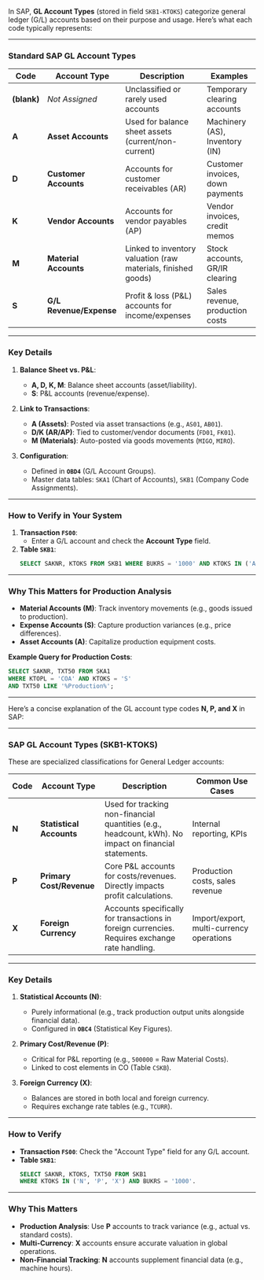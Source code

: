 In SAP, **GL Account Types** (stored in field `SKB1-KTOKS`) categorize general ledger (G/L) accounts based on their purpose and usage. Here’s what each code typically represents:

---

### **Standard SAP GL Account Types**
| **Code** | **Account Type**         | **Description**                                                                 | **Examples**                          |
|----------|--------------------------|-------------------------------------------------------------------------------|---------------------------------------|
| **(blank)** | *Not Assigned*          | Unclassified or rarely used accounts                                          | Temporary clearing accounts           |
| **A**    | **Asset Accounts**       | Used for balance sheet assets (current/non-current)                           | Machinery (AS), Inventory (IN)        |
| **D**    | **Customer Accounts**    | Accounts for customer receivables (AR)                                        | Customer invoices, down payments      |
| **K**    | **Vendor Accounts**      | Accounts for vendor payables (AP)                                             | Vendor invoices, credit memos         |
| **M**    | **Material Accounts**    | Linked to inventory valuation (raw materials, finished goods)                | Stock accounts, GR/IR clearing        |
| **S**    | **G/L Revenue/Expense** | Profit & loss (P&L) accounts for income/expenses                              | Sales revenue, production costs       |

---

### **Key Details**
1. **Balance Sheet vs. P&L**:
   - **A, D, K, M**: Balance sheet accounts (asset/liability).
   - **S**: P&L accounts (revenue/expense).

2. **Link to Transactions**:
   - **A (Assets)**: Posted via asset transactions (e.g., `AS01`, `AB01`).
   - **D/K (AR/AP)**: Tied to customer/vendor documents (`FD01`, `FK01`).
   - **M (Materials)**: Auto-posted via goods movements (`MIGO`, `MIRO`).

3. **Configuration**:
   - Defined in **`OBD4`** (G/L Account Groups).
   - Master data tables: `SKA1` (Chart of Accounts), `SKB1` (Company Code Assignments).

---

### **How to Verify in Your System**
1. **Transaction `FS00`**:
   - Enter a G/L account and check the **Account Type** field.
2. **Table `SKB1`**:
   ```SQL
   SELECT SAKNR, KTOKS FROM SKB1 WHERE BUKRS = '1000' AND KTOKS IN ('A', 'D', 'K', 'M', 'S');
   ```

---

### **Why This Matters for Production Analysis**
- **Material Accounts (M)**: Track inventory movements (e.g., goods issued to production).  
- **Expense Accounts (S)**: Capture production variances (e.g., price differences).  
- **Asset Accounts (A)**: Capitalize production equipment costs.  

**Example Query for Production Costs**:  
```SQL
SELECT SAKNR, TXT50 FROM SKA1 
WHERE KTOPL = 'COA' AND KTOKS = 'S' 
AND TXT50 LIKE '%Production%';
```

---
Here’s a concise explanation of the GL account type codes **N, P, and X** in SAP:

---

### **SAP GL Account Types (SKB1-KTOKS)**
These are specialized classifications for General Ledger accounts:

| **Code** | **Account Type**          | **Description**                                                                 | **Common Use Cases**                     |
|----------|---------------------------|-------------------------------------------------------------------------------|------------------------------------------|
| **N**    | **Statistical Accounts**  | Used for tracking non-financial quantities (e.g., headcount, kWh). No impact on financial statements. | Internal reporting, KPIs                 |
| **P**    | **Primary Cost/Revenue**  | Core P&L accounts for costs/revenues. Directly impacts profit calculations.    | Production costs, sales revenue          |
| **X**    | **Foreign Currency**      | Accounts specifically for transactions in foreign currencies. Requires exchange rate handling. | Import/export, multi-currency operations |

---

### **Key Details**
1. **Statistical Accounts (N)**:
   - Purely informational (e.g., track production output units alongside financial data).
   - Configured in **`OBC4`** (Statistical Key Figures).

2. **Primary Cost/Revenue (P)**:
   - Critical for P&L reporting (e.g., `500000` = Raw Material Costs).
   - Linked to cost elements in CO (Table `CSKB`).

3. **Foreign Currency (X)**:
   - Balances are stored in both local and foreign currency.
   - Requires exchange rate tables (e.g., `TCURR`).

---

### **How to Verify**
- **Transaction `FS00`**: Check the "Account Type" field for any G/L account.
- **Table `SKB1`**:
  ```SQL
  SELECT SAKNR, KTOKS, TXT50 FROM SKB1 
  WHERE KTOKS IN ('N', 'P', 'X') AND BUKRS = '1000'.
  ```

---

### **Why This Matters**
- **Production Analysis**: Use **P** accounts to track variance (e.g., actual vs. standard costs).
- **Multi-Currency**: **X** accounts ensure accurate valuation in global operations.
- **Non-Financial Tracking**: **N** accounts supplement financial data (e.g., machine hours).
